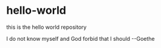 # hello-world
this is the hello world repository

I do not know myself and God forbid that I should  --Goethe
